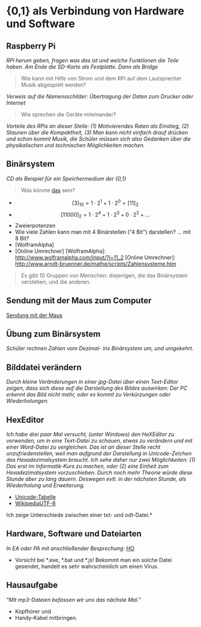 # {0,1} als Verbindung von Hardware und Software

## Raspberry Pi
*RPi herum geben, fragen was das ist und welche Funktionen die Teile haben. Am Ende die SD-Karte als Festplatte. Dann als Bridge*

> Wie kann mit Hilfe von Strom und dem RPi auf dem Lautsprecher Musik abgespielt werden?

*Verweis auf die Namensschilder: Übertragung der Daten zum Drucker oder Internet*

> Wie sprechen die Geräte miteinander?

*Vorteile des RPis an dieser Stelle: (1) Motivierendes Raten als Einstieg, (2) Staunen über die Kompaktheit, (3) Man kann nicht einfach drauf drücken und schon kommt Musik, die Schüler müssen sich also Gedanken über die physikalischen und technischen Möglichkeiten machen.*

## Binärsystem

*CD als Beispiel für ein Speichermedium der {0,1}*

> Was könnte [das](http://haubergs.com/bc) sein?

* $$[3]_{10} = 1 \cdot 2^1 + 1 \cdot 2^0 = [11]_2$$
* $$[11000]_2 = 1 \cdot 2^4 + 1 \cdot 2^3 + 0 \cdot 2^2 + ...$$
* Zweierpotenzen
* Wie viele Zahlen kann man mit 4 Binärstellen ("4 Bit") darstellen? ... mit 8 Bit?
* [WolframAlpha]
* [Online Umrechner]
[WolframAlpha]: http://www.wolframalpha.com/input/?i=11_2
[Online Umrechner]: http://www.arndt-bruenner.de/mathe/scripts/Zahlensysteme.htm

> Es gibt 10 Gruppen von Menschen: diejenigen, die das Binärsystem verstehen, und die anderen.

## Sendung mit der Maus zum Computer
[Sendung mit der Maus](https://www.youtube.com/watch?v=5PJZz04JGjs)

## Übung zum Binärsystem
*Schüler rechnen Zahlen vom Dezimal- ins Binärsystem um, und umgekehrt.*

## Bilddatei verändern
*Durch kleine Veränderungen in einer jpg-Datei über einen Text-Editor zeigen, dass sich diese auf die Darstellung des Bildes auswirken: Der PC erkennt das Bild nicht mehr, oder es kommt zu Verkürzungen oder Wiederholungen.*

## HexEditor
*Ich habe drei paar Mal versucht, (unter Windows) den HeXEditor zu verwenden, um in eine Text-Datei zu schauen, etwas zu verändern und mit einer Word-Datei zu vergleichen. Das ist an dieser Stelle recht unzufriedenstellen, weil man aufgrund der Darstellung in Unicode-Zeichen das Hexadezimalsystem braucht. Ich sehe daher nur zwei Möglichkeiten: (1) Das erst im Informatik-Kurs zu machen, oder (2) eine Einheit zum Hexadezimalsystem vorzuschieben. Durch noch mehr Theorie würde diese Stunde aber zu lang dauern. Deswegen evtl. in der nächsten Stunde, als Wiederholung und Erweiterung.*

* [Unicode-Tabelle]
* [WikipediaUTF-8]

[WikipediaUTF-8]: https://de.wikipedia.org/wiki/UTF-8
[Unicode-Tabelle]: http://unicode-table.com/de/0032/

Ich zeige Unterschiede zwischen einer txt- und odt-Datei.*

## Hardware, Software und Dateiarten
*In EA oder PA mit anschließender Besprechung: [HO](HO_Hardware_Software_Datei-Endungen.md).*
* Vorsicht bei *.exe, *.bat und *.js! Bekommt man ein solche Datei gesendet, handelt es sehr wahrscheinlich um einen Virus.

## Hausaufgabe
*"Mit mp3-Dateien befassen wir uns das nächste Mal."*

* Kopfhörer und
* Handy-Kabel mitbringen.
